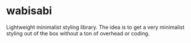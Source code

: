 # wabisabi
Lightweight minimalist styling library. The idea is to get a very minimalist styling out of the box without a ton of overhead or coding.
